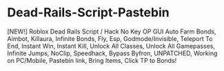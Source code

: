# Dead-Rails-Script-Pastebin
[NEW!] Roblox Dead Rails Script / Hack No Key OP GUI Auto Farm Bonds, Aimbot, Killaura, Infinite Bonds, Fly, Esp, Godmode/Invisible, Teleport To End, Instant Win, Instant Kill, Unlock All Classes, Unlock All Gamepasses, Infinite Jumps, NoClip, Speedhack, Bypass Byfron, UNPATCHED, Working on PC/Mobile, Pastebin link, Bring Items, Click TP to Bonds!
